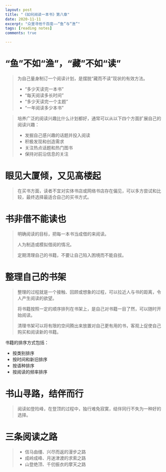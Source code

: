 ```yaml
---
layout: post
title: "《如何阅读一本书》第八章"
date: 2020-11-11
excerpt: "众里寻他千百度——“鱼”与“渔”"
tags: [reading notes]
comments: true

---
```


# “鱼”不如“渔”，“藏”不如“读”

> 为自己量身制订一个阅读计划，是摆脱“藏而不读”现状的有效方法。
>
> - “多少天读完一本书”
> - “每天阅读多长时间”
> - “多少天读完一个主题”
> - “一年阅读多少本书”

> 培养广泛的阅读兴趣比什么计划都好，通常可以从以下四个方面扩展自己的阅读兴趣：
>
> - 发掘自己感兴趣的话题并投入阅读
> - 积极发现和创造需求
> - 关注热点话题和热门图书
> - 保持对前沿信息的关注

# 眼见大厦倾，又见高楼起

> 在买书方面，读者不宜对实体书店或网络书店存在偏见，可以多方尝试和比较，最终选择最适合自己的买书方式。

# 书非借不能读也

> 明确阅读的目标，把每一本书当成借的来阅读。
>
> 人为制造或模拟借阅的情况。
>
> 定期清理自己的书籍，不要让自己陷入困境而不能自拔。

# 整理自己的书架

> 整理的过程就是一个接触、回顾或想象的过程，可以拉近人与书的距离，令人产生阅读的欲望。
>
> 将书籍按照一定的顺序排列在书架上，是自己对书籍一目了然，可以随时开始阅读。
>
> 清理书架可以将有限的空间腾出来放置对自己更有用的书，客观上促使自己购买和阅读新的书籍。

书籍的排序方式包括：

- 按类别排序
- 按时间和新旧排序
- 按语种排序
- 按阅读的频率排序

# 书山寻路，结伴而行

> 阅读如登险峰，在登顶的过程中，独行难免寂寞，结伴同行不失为一种好的选择。

# 三条阅读之路

> - 信马由缰、兴尽而返的漫步之路
> - 成岭成峰、月迷津渡的求索之路
> - 山登绝顶、千仞振衣的摩天之路